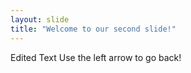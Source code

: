 ```yaml
---
layout: slide
title: "Welcome to our second slide!"
---
```

Edited Text
Use the left arrow to go back!
